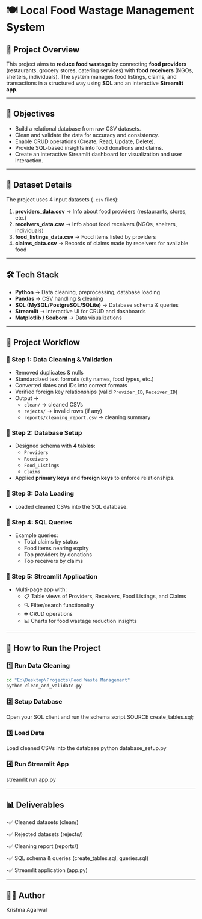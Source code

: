 # 🍽️ Local Food Wastage Management System  

## 📌 Project Overview  
This project aims to **reduce food wastage** by connecting **food providers** (restaurants, grocery stores, catering services) with **food receivers** (NGOs, shelters, individuals). The system manages food listings, claims, and transactions in a structured way using **SQL** and an interactive **Streamlit app**.  

---

## 🎯 Objectives  
- Build a relational database from raw CSV datasets.  
- Clean and validate the data for accuracy and consistency.  
- Enable CRUD operations (Create, Read, Update, Delete).  
- Provide SQL-based insights into food donations and claims.  
- Create an interactive Streamlit dashboard for visualization and user interaction.  

---

## 📂 Dataset Details  
The project uses 4 input datasets (`.csv` files):  
1. **providers_data.csv** → Info about food providers (restaurants, stores, etc.)  
2. **receivers_data.csv** → Info about food receivers (NGOs, shelters, individuals)  
3. **food_listings_data.csv** → Food items listed by providers  
4. **claims_data.csv** → Records of claims made by receivers for available food  

---

## 🛠️ Tech Stack  
- **Python** → Data cleaning, preprocessing, database loading  
- **Pandas** → CSV handling & cleaning  
- **SQL (MySQL/PostgreSQL/SQLite)** → Database schema & queries  
- **Streamlit** → Interactive UI for CRUD and dashboards  
- **Matplotlib / Seaborn** → Data visualizations  

---

## 📑 Project Workflow  
### 🔹 Step 1: Data Cleaning & Validation  
- Removed duplicates & nulls  
- Standardized text formats (city names, food types, etc.)  
- Converted dates and IDs into correct formats  
- Verified foreign key relationships (valid `Provider_ID`, `Receiver_ID`)  
- Output →  
  - `clean/` → cleaned CSVs  
  - `rejects/` → invalid rows (if any)  
  - `reports/cleaning_report.csv` → cleaning summary  

### 🔹 Step 2: Database Setup  
- Designed schema with **4 tables**:  
  - `Providers`  
  - `Receivers`  
  - `Food_Listings`  
  - `Claims`  
- Applied **primary keys** and **foreign keys** to enforce relationships.  

### 🔹 Step 3: Data Loading  
- Loaded cleaned CSVs into the SQL database.  

### 🔹 Step 4: SQL Queries  
- Example queries:  
  - Total claims by status  
  - Food items nearing expiry  
  - Top providers by donations  
  - Top receivers by claims  

### 🔹 Step 5: Streamlit Application  
- Multi-page app with:  
  - 📋 Table views of Providers, Receivers, Food Listings, and Claims  
  - 🔍 Filter/search functionality  
  - ➕ CRUD operations  
  - 📊 Charts for food wastage reduction insights  

---

## 🚀 How to Run the Project  

### 1️⃣ Run Data Cleaning

```bash
cd "E:\Desktop\Projects\Food Waste Management"
python clean_and_validate.py
```
### 2️⃣ Setup Database
Open your SQL client and run the schema script
SOURCE create_tables.sql;

### 3️⃣ Load Data
Load cleaned CSVs into the database
python database_setup.py

### 4️⃣ Run Streamlit App
streamlit run app.py

---
## 📊 Deliverables
-✅ Cleaned datasets (clean/)

-✅ Rejected datasets (rejects/)

-✅ Cleaning report (reports/)

-✅ SQL schema & queries (create_tables.sql, queries.sql)

-✅ Streamlit application (app.py)

---
## 👨‍💻 Author
Krishna Agarwal
